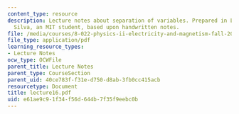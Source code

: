 ```yaml
---
content_type: resource
description: Lecture notes about separation of variables. Prepared in LaTeX by James
  Silva, an MIT student, based upon handwritten notes.
file: /media/courses/8-022-physics-ii-electricity-and-magnetism-fall-2006/e61ae9c91f34f56d644b7f35f9eebc0b_lecture16.pdf
file_type: application/pdf
learning_resource_types:
- Lecture Notes
ocw_type: OCWFile
parent_title: Lecture Notes
parent_type: CourseSection
parent_uid: 40ce783f-f31e-d750-d8ab-3fb0cc415acb
resourcetype: Document
title: lecture16.pdf
uid: e61ae9c9-1f34-f56d-644b-7f35f9eebc0b
---
```

